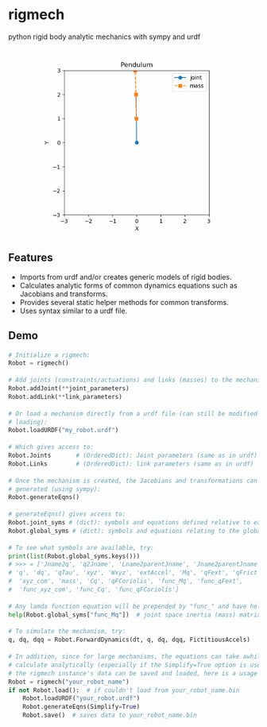 # rigmech

python rigid body analytic mechanics with sympy and urdf

![](example_Pendulum.gif)

## Features

* Imports from urdf and/or creates generic models of rigid bodies.
* Calculates analytic forms of common dynamics equations such as Jacobians and transforms.
* Provides several static helper methods for common transforms.
* Uses syntax similar to a urdf file.

## Demo

```python
# Initialize a rigmech:
Robot = rigmech()

# Add joints (constraints/actuations) and links (masses) to the mechanism:
Robot.addJoint(**joint_parameters)
Robot.addLink(**link_parameters)

# Or load a mechanism directly from a urdf file (can still be modified after
# loading):
Robot.loadURDF("my_robot.urdf")

# Which gives access to:
Robot.Joints       # (OrderedDict): Joint parameters (same as in urdf)
Robot.Links        # (OrderedDict): link parameters (same as in urdf)

# Once the mechanism is created, the Jacobians and transformations can be
# generated (using sympy):
Robot.generateEqns()

# generateEqns() gives access to:
Robot.joint_syms # (dict): symbols and equations defined relative to each joint
Robot.global_syms # (dict): symbols and equations relating to the global mechanism

# To see what symbols are available, try:
print(list(Robot.global_syms.keys()))
# >>> = ['Jname2q', 'q2Jname', 'Lname2parentJname', 'Jname2parentJname', 'dof',
# 'q', 'dq', 'qTau', 'xyz', 'Wxyz', 'extAccel', 'Mq', 'qFext', 'qFrict',
#  'xyz_com', 'mass', 'Cq', 'qFCoriolis', 'func_Mq', 'func_qFext',
#  'func_xyz_com', 'func_Cq', 'func_qFCoriolis']

# Any lamda function equation will be prepended by "func_" and have help pages:
help(Robot.global_syms["func_Mq"])  # joint space inertia (mass) matrix

# To simulate the mechanism, try:
q, dq, dqq = Robot.ForwardDynamics(dt, q, dq, dqq, FictitiousAccels)

# In addition, since for large mechanisms, the equations can take awhile to
# calculate analytically (especially if the Simplify=True option is used),
# the rigmech instance's data can be saved and loaded, here is a usage example:
Robot = rigmech("your_robot_name")
if not Robot.load():  # if couldn't load from your_robot_name.bin
    Robot.loadURDF("your_robot.urdf")
    Robot.generateEqns(Simplify=True)
    Robot.save()  # saves data to your_robot_name.bin
```
